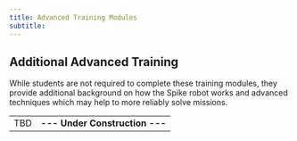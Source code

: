 ```yaml
---
title: Advanced Training Modules
subtitle: 
---
```


## Additional Advanced Training 
While students are not required to complete these training modules, they provide additional background on how the Spike robot works and advanced techniques which may help to more reliably solve missions.

<TABLE>
<TR><TD>TBD</A> </TD><TD><B>--- Under Construction ---</B>
</TD>
</TR>
</TABLE>
